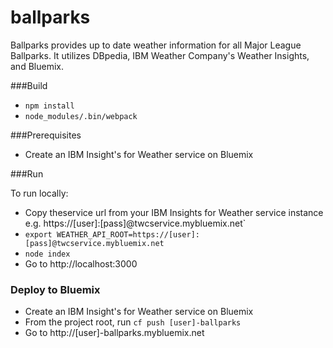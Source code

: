 # ballparks

Ballparks provides up to date weather information for all Major League Ballparks. It utilizes DBpedia, IBM Weather Company's Weather Insights, and Bluemix.

###Build

- `npm install`
- `node_modules/.bin/webpack`

###Prerequisites
- Create an IBM Insight's for Weather service on Bluemix

###Run

To run locally:

- Copy theservice url from your IBM Insights for Weather service instance 
  e.g. https://[user]:[pass]@twcservice.mybluemix.net`
- `export WEATHER_API_ROOT=https://[user]:[pass]@twcservice.mybluemix.net`
- `node index`
- Go to http://localhost:3000

### Deploy to Bluemix
- Create an IBM Insight's for Weather service on Bluemix
- From the project root, run `cf push [user]-ballparks`
- Go to http://[user]-ballparks.mybluemix.net